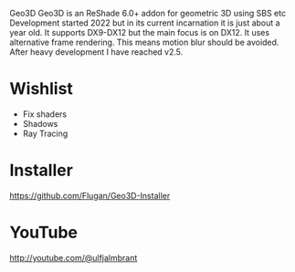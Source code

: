  Geo3D
Geo3D is an ReShade 6.0+ addon for geometric 3D using SBS etc
Development started 2022 but in its current incarnation it is just about a year old.
It supports DX9-DX12 but the main focus is on DX12.
It uses alternative frame rendering.
This means motion blur should be avoided.
After heavy development I have reached v2.5.

# Wishlist
- Fix shaders
- Shadows
- Ray Tracing

# Installer
https://github.com/Flugan/Geo3D-Installer

# YouTube
http://youtube.com/@ulfjalmbrant
